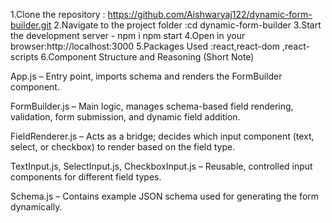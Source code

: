1.Clone the repository : https://github.com/Aishwaryaj122/dynamic-form-builder.git
2.Navigate to the project folder :cd dynamic-form-builder
3.Start the development server - npm i npm start
4.Open in your browser:http://localhost:3000
5.Packages Used :react,react-dom ,react-scripts
6.Component Structure and Reasoning (Short Note)

App.js – Entry point, imports schema and renders the FormBuilder component.

FormBuilder.js – Main logic, manages schema-based field rendering, validation, form submission, and dynamic field addition.

FieldRenderer.js – Acts as a bridge; decides which input component (text, select, or checkbox) to render based on the field type.

TextInput.js, SelectInput.js, CheckboxInput.js – Reusable, controlled input components for different field types.

Schema.js – Contains example JSON schema used for generating the form dynamically.

